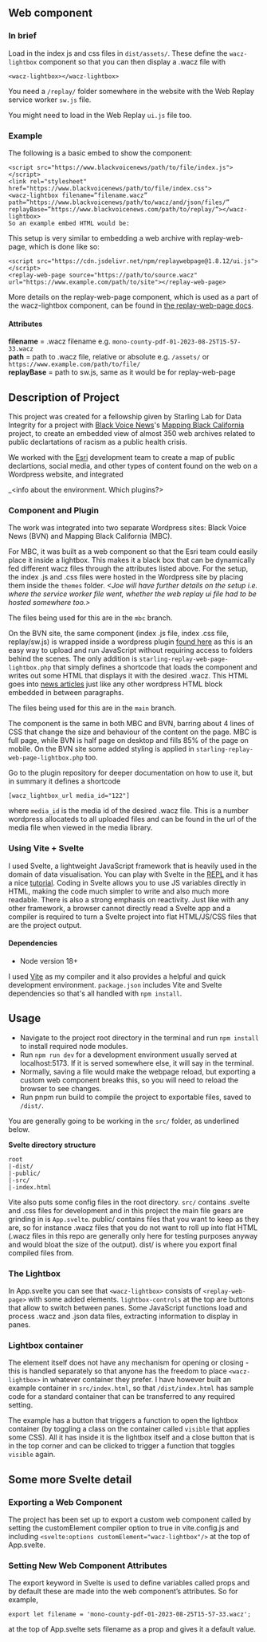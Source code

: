 
## Web component

### In brief

Load in the index js and css files in `dist/assets/`. These define the `wacz-lightbox` component so that you can then display a .wacz file with

`<wacz-lightbox></wacz-lightbox>`

You need a `/replay/` folder somewhere in the website with the Web Replay service worker `sw.js` file.

You might need to load in the Web Replay `ui.js` file too.

### Example

The following is a basic embed to show the component:

```
<script src="https://www.blackvoicenews/path/to/file/index.js"></script>
<link rel="stylesheet" href="https://www.blackvoicenews/path/to/file/index.css">
<wacz-lightbox filename=”filename.wacz” path=”https://www.blackvoicenews/path/to/wacz/and/json/files/” replayBase=“https://www.blackvoicenews.com/path/to/replay/“></wacz-lightbox>
So an example embed HTML would be:
```

This setup is very similar to embedding a web archive with replay-web-page, which is done like so:

```
<script src="https://cdn.jsdelivr.net/npm/replaywebpage@1.8.12/ui.js"></script>
<replay-web-page source="https://path/to/source.wacz"
url="https://www.example.com/path/to/site"></replay-web-page>
```

More details on the replay-web-page component, which is used as a part of the wacz-lightbox component, can be found in [the replay-web-page docs](https://replayweb.page/docs/embedding).

#### Attributes

**filename** = .wacz filename e.g. `mono-county-pdf-01-2023-08-25T15-57-33.wacz`  
**path** = path to .wacz file, relative or absolute e.g. `/assets/` or `https://www.example.com/path/to/file/`  
**replayBase** = path to sw.js, same as it would be for replay-web-page  

## Description of Project
This project was created for a fellowship given by Starling Lab for Data Integrity for a project with [Black Voice News](https://blackvoicenews.com/)'s [Mapping Black California](https://mappingblackca.com/) project, to create an embedded view of almost 350 web archives related to public declartations of racism as a public health crisis.

We worked with the [Esri](https://www.esri.com/en-us/home) development team to create a map of public declartions, social media, and other types of content found on the web on a Wordpress website, and integrated

_<info about the environment. Which plugins?>  

### Component and Plugin
The work was integrated into two separate Wordpress sites: Black Voice News (BVN) and Mapping Black California (MBC).

For MBC, it was built as a web component so that the Esri team could easily place it inside a lightbox. This makes it a black box that can be dynamically fed different wacz files through the attributes listed above. For the setup, the index .js and .css files were hosted in the Wordpress site by placing them inside the `themes` folder. _<Joe will have further details on the setup i.e. where the service worker file went, whether the web replay ui file had to be hosted somewhere too.>_

The files being used for this are in the `mbc` branch.

On the BVN site, the same component (index .js file, index .css file, replay/sw.js) is wrapped inside a wordpress plugin [found here](https://github.com/starlinglab/bvn-wordpess-plugin/) as this is an easy way to upload and run JavaScript without requiring access to folders behind the scenes. The only addition is `starling-replay-web-page-lightbox.php` that simply defines a shortcode that loads the component and writes out some HTML that displays it with the desired .wacz. This HTML goes into [news articles](https://blackvoicenews.com/2023/11/13/black-california-racism-public-health-crisis/) just like any other wordpress HTML block embedded in between paragraphs.

The files being used for this are in the `main` branch.

The component is the same in both MBC and BVN, barring about 4 lines of CSS that change the size and behaviour of the content on the page. MBC is full page, while BVN is half page on desktop and fills 85% of the page on mobile. On the BVN site some added styling is applied in `starling-replay-web-page-lightbox.php` too.

Go to the plugin repository for deeper documentation on how to use it, but in summary it defines a shortcode

```[wacz_lightbox_url media_id="122"]```

where `media_id` is the media id of the desired .wacz file. This is a number wordpress allocateds to all uploaded files and can be found in the url of the media file when viewed in the media library.

### Using Vite + Svelte
I used Svelte, a lightweight JavaScript framework that is heavily used in the domain of data visualisation. You can play with Svelte in the [REPL](https://svelte.dev/repl/hello-world) and it has a nice [tutorial](https://learn.svelte.dev/tutorial/welcome-to-svelte). Coding in Svelte allows you to use JS variables directly in HTML, making the code much simpler to write and also much more readable. There is also a strong emphasis on reactivity. Just like with any other framework, a browser cannot directly read a Svelte app and a compiler is required to turn a Svelte project into flat HTML/JS/CSS files that are the project output.

#### Dependencies
* Node version 18+

I used [Vite](https://vitejs.dev/) as my compiler and it also provides a helpful and quick development environment. `package.json` includes Vite and Svelte dependencies so that's all handled with `npm install`.

## Usage 

* Navigate to the project root directory in the terminal and run `npm install` to install required node modules.
* Run `npm run dev` for a development environment usually served at localhost:5173. If it is served somewhere else, it will say in the terminal.
* Normally, saving a file would make the webpage reload, but exporting a custom web component breaks this, so you will need to reload the browser to see changes.
* Run pnpm run build to compile the project to exportable files, saved to `/dist/`.

You are generally going to be working in the `src/` folder, as underlined below. 

**Svelte directory structure**
```
root
|-dist/
|-public/
|-src/
|-index.html
```

Vite also puts some config files in the root directory. `src/` contains .svelte and .css files for development and in this project the main file gears are grinding in is `App.svelte`. public/ contains files that you want to keep as they are, so for instance .wacz files that you do not want to roll up into flat HTML (.wacz files in this repo are generally only here for testing purposes anyway and would bloat the size of the output). dist/ is where you export final compiled files from.

### The Lightbox
In App.svelte you can see that `<wacz-lightbox>` consists of `<replay-web-page>` with some added elements. `lightbox-controls` at the top are buttons that allow to switch between panes. Some JavaScript functions load and process .wacz and .json data files, extracting information to display in panes.

### Lightbox container

The element itself does not have any mechanism for opening or closing - this is handled separately so that anyone has the freedom to place `<wacz-lightbox>` in whatever container they prefer. I have however built an example container in `src/index.html`, so that `/dist/index.html` has sample code for a standard container that can be transferred to any required setting.

The example has a button that triggers a function to open the lightbox container (by toggling a class on the container called `visible` that applies some CSS). All it has inside it is the lightbox itself and a close button that is in the top corner and can be clicked to trigger a function that toggles `visible` again.

## Some more Svelte detail

### Exporting a Web Component
The project has been set up to export a custom web component called <wacz-lightbox> by setting the customElement compiler option to true in vite.config.js and including
`<svelte:options customElement="wacz-lightbox"/>`
at the top of App.svelte.

### Setting New Web Component Attributes
The export keyword in Svelte is used to define variables called props and by default these are made into the web component’s attributes. So for example,

`export let filename = 'mono-county-pdf-01-2023-08-25T15-57-33.wacz';`

at the top of App.svelte sets filename as a prop and gives it a default value.

